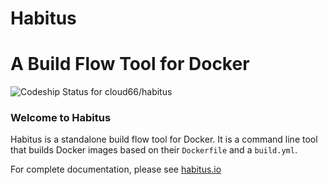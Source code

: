
Habitus
=======
A Build Flow Tool for Docker
=======
![Codeship Status for cloud66/habitus](https://codeship.com/projects/714284d0-e914-0133-1e5d-4eaa3299b296/status)

### <a href="#welcome-to-github-pages" id="welcome-to-github-pages" class="anchor"><span class="octicon octicon-link"></span></a>Welcome to Habitus

Habitus is a standalone build flow tool for Docker. It is a command line tool that builds Docker images based on their `Dockerfile` and a `build.yml`.

For complete documentation, please see [habitus.io](http://habitus.io)
